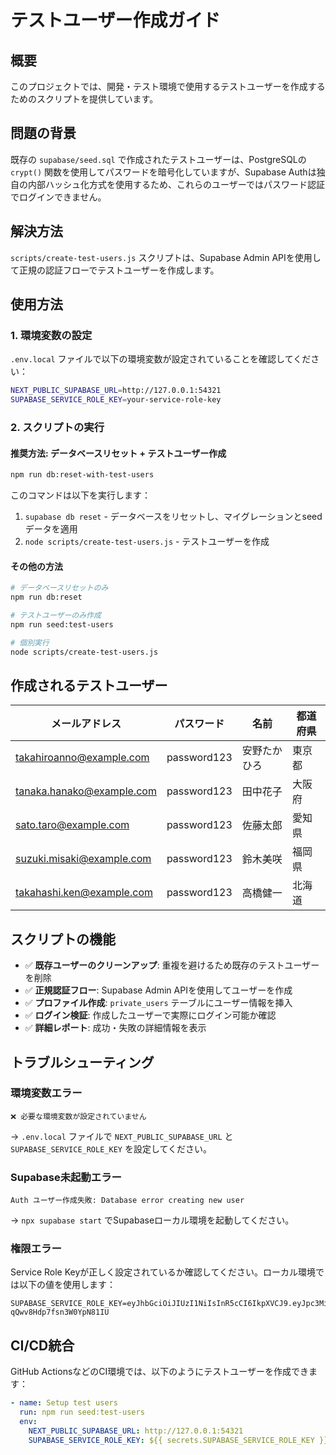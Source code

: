 # テストユーザー作成ガイド

## 概要

このプロジェクトでは、開発・テスト環境で使用するテストユーザーを作成するためのスクリプトを提供しています。

## 問題の背景

既存の `supabase/seed.sql` で作成されたテストユーザーは、PostgreSQLの `crypt()` 関数を使用してパスワードを暗号化していますが、Supabase Authは独自の内部ハッシュ化方式を使用するため、これらのユーザーではパスワード認証でログインできません。

## 解決方法

`scripts/create-test-users.js` スクリプトは、Supabase Admin APIを使用して正規の認証フローでテストユーザーを作成します。

## 使用方法

### 1. 環境変数の設定

`.env.local` ファイルで以下の環境変数が設定されていることを確認してください：

```bash
NEXT_PUBLIC_SUPABASE_URL=http://127.0.0.1:54321
SUPABASE_SERVICE_ROLE_KEY=your-service-role-key
```

### 2. スクリプトの実行

#### 推奨方法: データベースリセット + テストユーザー作成

```bash
npm run db:reset-with-test-users
```

このコマンドは以下を実行します：
1. `supabase db reset` - データベースをリセットし、マイグレーションとseedデータを適用
2. `node scripts/create-test-users.js` - テストユーザーを作成

#### その他の方法

```bash
# データベースリセットのみ
npm run db:reset

# テストユーザーのみ作成
npm run seed:test-users

# 個別実行
node scripts/create-test-users.js
```

## 作成されるテストユーザー

| メールアドレス | パスワード | 名前 | 都道府県 |
|---|---|---|---|
| takahiroanno@example.com | password123 | 安野たかひろ | 東京都 |
| tanaka.hanako@example.com | password123 | 田中花子 | 大阪府 |
| sato.taro@example.com | password123 | 佐藤太郎 | 愛知県 |
| suzuki.misaki@example.com | password123 | 鈴木美咲 | 福岡県 |
| takahashi.ken@example.com | password123 | 高橋健一 | 北海道 |

## スクリプトの機能

- ✅ **既存ユーザーのクリーンアップ**: 重複を避けるため既存のテストユーザーを削除
- ✅ **正規認証フロー**: Supabase Admin APIを使用してユーザーを作成
- ✅ **プロファイル作成**: `private_users` テーブルにユーザー情報を挿入
- ✅ **ログイン検証**: 作成したユーザーで実際にログイン可能か確認
- ✅ **詳細レポート**: 成功・失敗の詳細情報を表示

## トラブルシューティング

### 環境変数エラー

```
❌ 必要な環境変数が設定されていません
```

→ `.env.local` ファイルで `NEXT_PUBLIC_SUPABASE_URL` と `SUPABASE_SERVICE_ROLE_KEY` を設定してください。

### Supabase未起動エラー

```
Auth ユーザー作成失敗: Database error creating new user
```

→ `npx supabase start` でSupabaseローカル環境を起動してください。

### 権限エラー

Service Role Keyが正しく設定されているか確認してください。ローカル環境では以下の値を使用します：

```
SUPABASE_SERVICE_ROLE_KEY=eyJhbGciOiJIUzI1NiIsInR5cCI6IkpXVCJ9.eyJpc3MiOiJzdXBhYmFzZS1kZW1vIiwicm9sZSI6InNlcnZpY2Vfcm9sZSIsImV4cCI6MTk4MzgxMjk5Nn0.EGIM96RAZx35lJzdJsyH-qQwv8Hdp7fsn3W0YpN81IU
```

## CI/CD統合

GitHub ActionsなどのCI環境では、以下のようにテストユーザーを作成できます：

```yaml
- name: Setup test users
  run: npm run seed:test-users
  env:
    NEXT_PUBLIC_SUPABASE_URL: http://127.0.0.1:54321
    SUPABASE_SERVICE_ROLE_KEY: ${{ secrets.SUPABASE_SERVICE_ROLE_KEY }}
```

